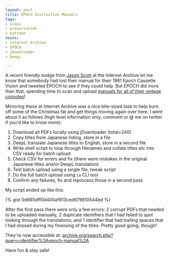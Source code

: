```yaml
---
layout: post
title: EPOCH Instruction Manuals
tags:
- scans
- preservation
- patreon
nouns:
- Internet Archive
- EPOCH
- jDownloader
- DeepL

---
```


A recent friendly nudge from [Jason Scott](https://twitter.com/textfiles) at the Internet Archive let me know that somebody had lost their manual for their 1981 Epoch Cassette Vision and tweeted EPOCH to see if they could help. But EPOCH did more than that, spending time to scan and upload [manuals for all of their vintage consoles](https://sv.epoch.jp/manuals)!

Mirroring these at Internet Archive was a nice bite-sized task to help burn off some of the Christmas fat and get things moving again over here. I went about it as follows (high level information only, comment or @ me on twitter if you'd like to know more):

1. Download all PDFs locally using jDownloader (total=240)
2. Copy titles from Japanese listing, store in a file
3. DeepL translate Japanese titles to English, store in a second file
4. Write shell script to loop through filenames and collate titles etc into CSV ready for batch upload
5. Check CSV for errors and fix (there were mistakes in the original Japanese titles and/or DeepL translation)
6. Test batch upload using a single file, tweak script
7. Do the full batch upload using `ia` CLI tool
8. Confirm any failures, fix and reprocess those in a second pass

My script ended up like this:

{% gist 0d665dff0d400af913ced679810544bd %}

After the first pass there were only a few errors: 2 corrupt PDFs that needed to be uploaded manually, 2 duplicate identifiers that I had failed to spot looking through the translations, and 1 identifier that had trailing spaces that I had missed during my finessing of the titles. Pretty good going, though!

They're now accessible at: [archive.org/search.php?query=identifier%3Aepoch-manual%2A](https://archive.org/search.php?query=identifier%3Aepoch-manual%2A) 

Have fun & stay safe!
